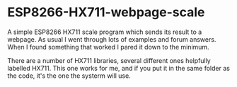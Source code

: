 # ESP8266-HX711-webpage-scale
A simple ESP8266 HX711 scale program which sends its result to a webpage.
As usual I went through lots of examples and forum answers. When I found something that worked I pared it down to the minimum. 

There are a number of HX711 libraries, several different ones helpfully labelled HX711. This one works for me, and if you put it in the same folder as the code, it's the one the systerm will use.
